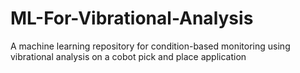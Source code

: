 # ML-For-Vibrational-Analysis
A machine learning repository for condition-based monitoring using vibrational analysis on a cobot pick and place application
